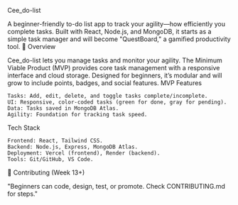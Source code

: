 Cee_do-list

A beginner-friendly to-do list app to track your agility—how efficiently you complete tasks. Built with React, Node.js, and MongoDB, it starts as a simple task manager and will become "QuestBoard," a gamified productivity tool.
🚀 Overview

Cee_do-list lets you manage tasks and monitor your agility. The Minimum Viable Product (MVP) provides core task management with a responsive interface and cloud storage. Designed for beginners, it’s modular and will grow to include points, badges, and social features.
MVP Features

    Tasks: Add, edit, delete, and toggle tasks complete/incomplete.
    UI: Responsive, color-coded tasks (green for done, gray for pending).
    Data: Tasks saved in MongoDB Atlas.
    Agility: Foundation for tracking task speed.

Tech Stack

    Frontend: React, Tailwind CSS.
    Backend: Node.js, Express, MongoDB Atlas.
    Deployment: Vercel (frontend), Render (backend).
    Tools: Git/GitHub, VS Code.
  🤝 Contributing (Week 13+)

"Beginners can code, design, test, or promote. Check CONTRIBUTING.md for steps."

